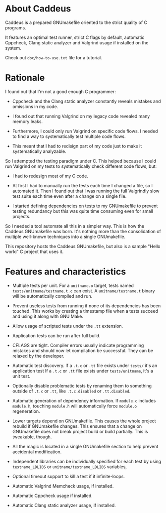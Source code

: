 About Caddeus
=============

Caddeus is a prepared GNUmakefile oriented to the strict quality of C programs.

It features an optimal test runner, strict C flags by default, automatic
Cppcheck, Clang static analyzer and Valgrind usage if installed on the system.

Check out `doc/how-to-use.txt` file for a tutorial.

Rationale
=========

I found out that I'm not a good enough C programmer:

- Cppcheck and the Clang static analyzer constantly reveals mistakes and
  omissions in my code.

- I found out that running Valgrind on my legacy code revealed many
  memory leaks.

- Furthermore, I could only run Valgrind on specific code flows. I needed
  to find a way to systematically test multiple code flows.

- This meant that I had to redisign part of my code just to make it
  systematically analyzable.

So I attempted the testing paradigm under C. This helped because I could run
Valgrind on my tests to systematically check different code flows, but:

- I had to redesign most of my C code.

- At first I had to manually run the tests each time I changed a file, so I
  automated it. Then I found out that I was running the full Valgrindly
  slow test suite each time even after a change on a single file.

- I started defining dependencies on tests to my GNUmakefile to prevent
  testing redundancy but this was quite time consuming even for small projects.

So I needed a tool automate all this in a simpler way. This is how the
Caddeus GNUmakefile was born. It's nothing more than the consolidation of
multiple well-known techniques into a single GNUmakefile.

This repository hosts the Caddeus GNUmakefile, but also is a sample "Hello
world" C project that uses it.

Features and characteristics
============================

* Multiple tests per unit. For a `unitname.o` target, tests named
  `tests/unitname/testname.t.c` can exist. A `unitname/testname.t` binary will
  be automatically compiled and run.

* Prevent useless tests from running if none of its dependencies has been
  touched. This works by creating a timestamp file when a tests succeed and
  using it along with GNU Make.

* Allow usage of scripted tests under the `.tt` extension.

* Application tests can be run after full build.

* CFLAGS are tight. Compiler errors usually indicate programming
  mistakes and should now let compilation be successful. They can be relaxed
  by the developer.

* Automatic test discovery. If a `.t.c` or `.tt` file exists under `tests/`
  it's an application test If a `.t.c` or `.tt` file exists under
  `tests/unitname`, it's a unit test.

* Optionally disable problematic tests by renaming them to something outside
  of `.t.c` or `.tt`, like `.t.c.disabled` or `.tt.disabled`.

* Automatic generation of dependency information. If `module.c` includes
  `module.h`, touching `module.h` will automatically force `module.o`
  regeneration.

* Lower targets depend on GNUmakefile. This causes the whole project
  rebuild if GNUmakefile changes. This ensures that a change on
  GNUmakefile does not break project build or build partially. This is
  tweakable, though.

* All the magic is located in a single GNUmakefile section to help prevent
  accidental modification.

* Independent libraries can be individually specified for each test
  by using `testname_LDLIBS` or `unitname/testname_LDLIBS` variables,

* Optional timeout support to kill a test if it infinite-loops.

* Automatic Valgrind Memcheck usage, if installed.

* Automatic Cppcheck usage if installed.

* Automatic Clang static analyzer usage, if installed.

